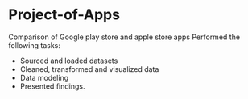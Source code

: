 # Project-of-Apps
Comparison of Google play store and apple store apps
Performed the following tasks:
- Sourced and loaded datasets
- Cleaned, transformed and visualized data
- Data modeling 
- Presented findings.
